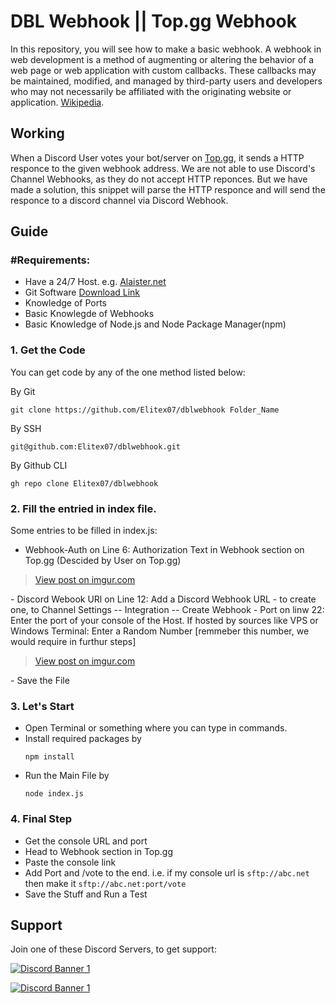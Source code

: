 # DBL Webhook || Top.gg Webhook
In this repository, you will see how to make a basic webhook. A webhook in web development is a method of augmenting or altering the behavior of a web page or web application with custom callbacks. These callbacks may be maintained, modified, and managed by third-party users and developers who may not necessarily be affiliated with the originating website or application. [Wikipedia](https://en.wikipedia.org/wiki/Webhook).

## Working
When a Discord User votes your bot/server on [Top.gg](https://top.gg), it sends a HTTP responce to the given webhook address. We are not able to use Discord's Channel Webhooks, as they do not accept HTTP reponces. But we have made a solution, this snippet will parse the HTTP responce and will send the responce to a discord channel via Discord Webhook.

## Guide
### #Requirements:
- Have a 24/7 Host. e.g. [Alaister.net](https://alaister.net/)
- Git Software [Download Link](https://git-scm.com/downloads)
- Knowledge of Ports
- Basic Knowlegde of Webhooks
- Basic Knowledge of Node.js and Node Package Manager(npm)

### 1. Get the Code
You can get code by any of the one method listed below:

By Git
```
git clone https://github.com/Elitex07/dblwebhook Folder_Name
```
By SSH
```
git@github.com:Elitex07/dblwebhook.git
```
By Github CLI
```
gh repo clone Elitex07/dblwebhook
```

### 2. Fill the entried in index file.
Some entries to be filled in index.js:
- Webhook-Auth on Line 6: Authorization Text in Webhook section on Top.gg (Descided by User on Top.gg)
<blockquote class="imgur-embed-pub" lang="en" data-id="flD6Duq"><a href="https://imgur.com/flD6Duq">View post on imgur.com</a></blockquote>
- Discord Webook URl on Line 12: Add a Discord Webhook URL - to create one, to Channel Settings -- Integration -- Create Webhook
- Port on linw 22: Enter the port of your console of the Host. If hosted by sources like VPS or Windows Terminal: Enter a Random Number [remmeber this number, we would require in furthur steps]
<blockquote class="imgur-embed-pub" lang="en" data-id="gy8NgW6"><a href="https://imgur.com/gy8NgW6">View post on imgur.com</a></blockquote>
- Save the File

### 3. Let's Start
- Open Terminal or something where you can type in commands.
- Install required packages by
  ```
  npm install
  ```
- Run the Main File by
  ```
  node index.js
  ```
### 4. Final Step
- Get the console URL and port
- Head to Webhook section in Top.gg
- Paste the console link
- Add Port and /vote to the end. i.e. if my console url is `sftp://abc.net` then make it `sftp://abc.net:port/vote`
- Save the Stuff and Run a Test

## Support
Join one of these Discord Servers, to get support:

[<img src="https://discordapp.com/api/guilds/890225986375929866/widget.png?style=banner2" alt="Discord Banner 1"/>](https://discord.gg/2SEEZ86pyj)

[<img src="https://discordapp.com/api/guilds/789443193989103648/widget.png?style=banner2" alt="Discord Banner 1"/>](https://discord.gg/TvjrWtEuyP)
